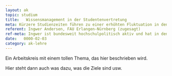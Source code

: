 ```yaml
---
layout: ak
topic: studium
title:   Wissensmanagement in der Studentenvertretung
meta: Kürzere Studienzeiten führen zu einer erhöhten Fluktuation in den Studentenvertretungen vor Ort. Wissensüberlieferung, die früher über Jahre hinweg mündlich erfolgte und das Sammeln eigener Erfahrungen ist nicht mehr zeitgemäß. Es sollen Wege aufgezeigt werden, v.a. auch implizites Wissen nachhaltig zu dokumentieren, um die tägliche Arbeit zu vereinfachen. 
referent: Ingwer Andersen, FAU Erlangen-Nürnberg (zugesagt)
ref-meta: Ingwer ist bundesweit hochschulpolitisch aktiv und hat in den letzten Jahren seine Studentenschaft bei der Einrichtung nachhaltiger und effektiver Infrastrukturen unterstützt.
date:   0000-02-03
category: ak-lehre
---
```

<p>Ein Arbeitskreis mit einem tollen Thema, das hier beschrieben wird.</p> 

<p>Hier steht dann auch was dazu, was die Ziele sind usw.</p>

